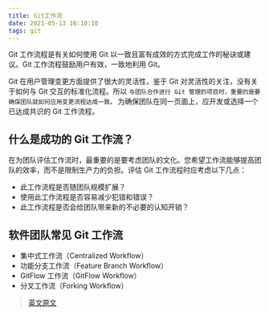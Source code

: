 ```yaml
---
title: Git工作流
date: 2021-05-13 16:10:10
tags: git
---
```


Git 工作流程是有关如何使用 Git 以一致且富有成效的方式完成工作的秘诀或建议。Git 工作流程鼓励用户有效，一致地利用 Git。

Git 在用户管理变更方面提供了很大的灵活性，鉴于 Git 对灵活性的关注，没有关于如何与 Git 交互的标准化流程。所以 `与团队合作进行 Git 管理的项目时，重要的是要确保团队就如何应用变更流程达成一致。` 为确保团队在同一页面上，应开发或选择一个已达成共识的 Git 工作流程。

## 什么是成功的 Git 工作流？

在为团队评估工作流时，最重要的是要考虑团队的文化。您希望工作流能够提高团队的效率，而不是限制生产力的负担。评估 Git 工作流程时应考虑以下几点：

- 此工作流程是否随团队规模扩展？
- 使用此工作流程是否容易减少犯错和错误？
- 此工作流程是否会给团队带来新的不必要的认知开销？

## 软件团队常见 Git 工作流

- 集中式工作流（Centralized Workflow）
- 功能分支工作流（Feature Branch Workflow）
- GitFlow 工作流（GitFlow Workflow）
- 分叉工作流（Forking Workflow）

> [英文原文](https://www.atlassian.com/git/tutorials/comparing-workflows)
